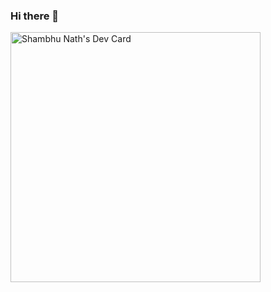 ### Hi there 👋
<a href="https://app.daily.dev/sharmag44"><img src="https://api.daily.dev/devcards/e1197ac7e34140a0a2b69f005d9b59d3.png?r=nu3" width="400" alt="Shambhu Nath's Dev Card"/></a>
<!--
**sharmag44/sharmag44** is a ✨ _special_ ✨ repository because its `README.md` (this file) appears on your GitHub profile.

Here are some ideas to get you started:

- 🔭 I’m currently working on ...
- 🌱 I’m currently learning ...
- 👯 I’m looking to collaborate on ...
- 🤔 I’m looking for help with ...
- 💬 Ask me about ...
- 📫 How to reach me: ...
- 😄 Pronouns: ...
- ⚡ Fun fact: ...
-->
